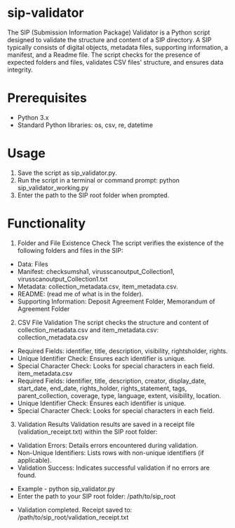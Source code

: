 # sip-validator
The SIP (Submission Information Package) Validator is a Python script designed to validate the structure and content of a SIP directory. A SIP typically consists of digital objects, metadata files, supporting information, a manifest, and a Readme file. The script checks for the presence of expected folders and files, validates CSV files' structure, and ensures data integrity.
# Prerequisites
- Python 3.x 
- Standard Python libraries: os, csv, re, datetime
# Usage
1.	Save the script as sip_validator.py.
2.	Run the script in a terminal or command prompt: 
python sip_validator_working.py
3.	Enter the path to the SIP root folder when prompted.
# Functionality
1. Folder and File Existence Check
The script verifies the existence of the following folders and files in the SIP:
- Data: Files
- Manifest: checksumsha1, virusscanoutput_Collection1, virusscanoutput_Collection1.txt
- Metadata: collection_metadata.csv, item_metadata.csv.
- README: (read me of what is in the folder).
- Supporting Information: Deposit Agreement Folder, Memorandum of Agreement Folder

2. CSV File Validation
The script checks the structure and content of collection_metadata.csv and item_metadata.csv:
collection_metadata.csv
- Required Fields: identifier, title, description, visibility, rightsholder, rights.
- Unique Identifier Check: Ensures each identifier is unique.
- Special Character Check: Looks for special characters in each field.
item_metadata.csv
- Required Fields: identifier, title, description, creator, display_date, start_date, end_date, rights_holder, rights_statement, tags, parent_collection, coverage, type, language, extent, visibility, location.
- Unique Identifier Check: Ensures each identifier is unique.
- Special Character Check: Looks for special characters in each field.
3. Validation Results
Validation results are saved in a receipt file (validation_receipt.txt) within the SIP root folder:
- Validation Errors: Details errors encountered during validation.
- Non-Unique Identifiers: Lists rows with non-unique identifiers (if applicable).
- Validation Success: Indicates successful validation if no errors are found.
* Example - 
python sip_validator.py
* Enter the path to your SIP root folder: /path/to/sip_root
- Validation completed. Receipt saved to: /path/to/sip_root/validation_receipt.txt
